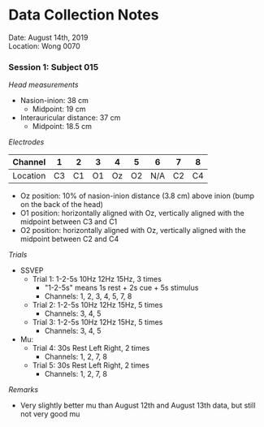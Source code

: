 # Data Collection Notes

Date: August 14th, 2019\
Location: Wong 0070

### Session 1: Subject 015

*Head measurements*
- Nasion-inion: 38 cm
    - Midpoint: 19 cm
- Interauricular distance: 37 cm
    - Midpoint: 18.5 cm

*Electrodes*

| Channel  | 1  | 2  | 3  | 4  | 5  | 6   | 7  | 8  |
|----------|----|----|----|----|----|-----|----|----|
| Location | C3 | C1 | O1 | Oz | O2 | N/A | C2 | C4 |
- Oz position: 10% of nasion-inion distance (3.8 cm) above inion (bump on the back of the head)
- O1 position: horizontally aligned with Oz, vertically aligned with the midpoint between C3 and C1
- O2 position: horizontally aligned with Oz, vertically aligned with the midpoint between C2 and C4

*Trials*
- SSVEP
    - Trial 1: 1-2-5s 10Hz 12Hz 15Hz, 3 times
        - "1-2-5s" means 1s rest + 2s cue + 5s stimulus
        - Channels: 1, 2, 3, 4, 5, 7, 8
    - Trial 2: 1-2-5s 10Hz 12Hz 15Hz, 5 times
        - Channels: 3, 4, 5
    - Trial 3: 1-2-5s 10Hz 12Hz 15Hz, 5 times
        - Channels: 3, 4, 5
- Mu:
    - Trial 4: 30s Rest Left Right, 2 times
        - Channels: 1, 2, 7, 8
    - Trial 5: 30s Rest Left Right, 2 times
        - Channels: 1, 2, 7, 8
    
*Remarks*
- Very slightly better mu than August 12th and August 13th data, but still not very good mu
